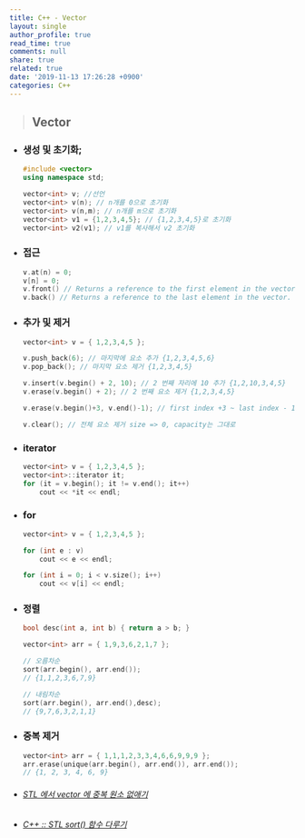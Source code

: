 ```yaml
---
title: C++ - Vector
layout: single
author_profile: true
read_time: true
comments: null
share: true
related: true
date: '2019-11-13 17:26:28 +0900'
categories: C++
---
```


> ## Vector 

* ### 생성 및 초기화;

	```c++
	#include <vector>
	using namespace std;

	vector<int> v; //선언
	vector<int> v(n); // n개를 0으로 초기화
	vector<int> v(n,m); // n개를 m으로 초기화
	vector<int> v1 = {1,2,3,4,5}; // {1,2,3,4,5}로 초기화
	vector<int> v2(v1); // v1를 복사해서 v2 초기화
	```
	
* ###  접근
	```c++
	v.at(n) = 0; 
	v[n] = 0; 
	v.front() // Returns a reference to the first element in the vector.
	v.back() // Returns a reference to the last element in the vector.
	```
	
* ###  추가 및 제거
	```c++
	vector<int> v = { 1,2,3,4,5 };
	
	v.push_back(6); // 마지막에 요소 추가 {1,2,3,4,5,6}
	v.pop_back(); // 마지막 요소 제거 {1,2,3,4,5}
	
	v.insert(v.begin() + 2, 10); // 2 번째 자리에 10 추가 {1,2,10,3,4,5}
	v.erase(v.begin() + 2); // 2 번째 요소 제거 {1,2,3,4,5}
	
	v.erase(v.begin()+3, v.end()-1); // first index +3 ~ last index - 1 까지의 요소를 제거 {1,2,3,5}
	
	v.clear(); // 전체 요소 제거 size => 0, capacity는 그대로

	```

* ###  iterator
	```c++
	vector<int> v = { 1,2,3,4,5 };
	vector<int>::iterator it;
	for (it = v.begin(); it != v.end(); it++)
		cout << *it << endl;
	```

* ###  for
	```c++
	vector<int> v = { 1,2,3,4,5 };
	
	for (int e : v)
		cout << e << endl;
	
	for (int i = 0; i < v.size(); i++)
		cout << v[i] << endl;
	```
	
* ###  정렬
	```c++
	bool desc(int a, int b) { return a > b; }
	
	vector<int> arr = { 1,9,3,6,2,1,7 };

	// 오름차순
	sort(arr.begin(), arr.end());
	// {1,1,2,3,6,7,9}

	// 내림차순
	sort(arr.begin(), arr.end(),desc);
	// {9,7,6,3,2,1,1}
	```	

* ###  중복 제거
	```c++
	vector<int> arr = { 1,1,1,2,3,3,4,6,6,9,9,9 };
	arr.erase(unique(arr.begin(), arr.end()), arr.end());
	// {1, 2, 3, 4, 6, 9}
	```	
	
* ###### [STL 에서 vector 에 중복 원소 없애기]
* ###### [C++ :: STL sort() 함수 다루기]

[STL 에서 vector 에 중복 원소 없애기]: https://sgc109.tistory.com/99
[C++ :: STL sort() 함수 다루기]:https://hongku.tistory.com/153